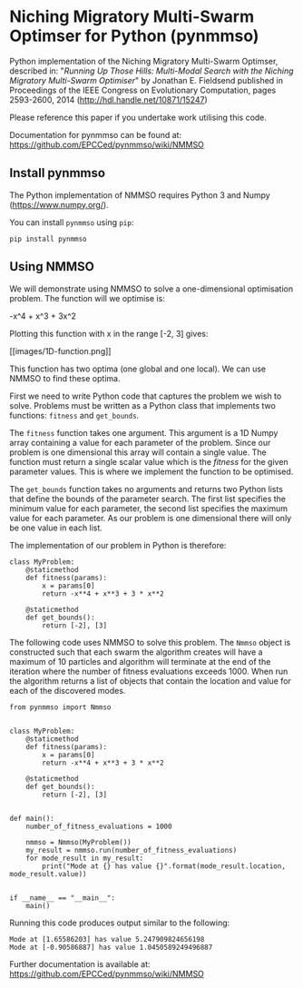# Niching Migratory Multi-Swarm Optimser for Python (pynmmso)

Python implementation of the Niching Migratory Multi-Swarm Optimser, described
in: "*Running Up Those Hills: Multi-Modal Search with the Niching Migratory Multi-Swarm Optimiser*"
by Jonathan E. Fieldsend published in Proceedings of the IEEE Congress on Evolutionary Computation, 
pages 2593-2600, 2014 (http://hdl.handle.net/10871/15247)

Please reference this paper if you undertake work utilising this code.

Documentation for pynmmso can be found at: https://github.com/EPCCed/pynmmso/wiki/NMMSO

## Install pynmmso

The Python implementation of NMMSO requires Python 3 and Numpy (https://www.numpy.org/).  

You can install `pynmmso` using `pip`:

```
pip install pynmmso
```

## Using NMMSO

We will demonstrate using NMMSO to solve a one-dimensional optimisation problem. The function will we optimise is:

-x^4 + x^3 + 3x^2

Plotting this function with x in the range [-2, 3] gives:

[[images/1D-function.png]]

This function has two optima (one global and one local).  We can use NMMSO to find these optima.

First we need to write Python code that captures the problem we wish to solve. Problems must be written as a Python class that implements two functions: `fitness` and `get_bounds`.

The `fitness` function takes one argument. This argument is a 1D Numpy array containing a value for each parameter of the problem.  Since our problem is one dimensional this array will contain a single value. The function must return a single scalar value which is the *fitness* for the given parameter values.  This is where we implement the function to be optimised.

The ```get_bounds``` function takes no arguments and returns two Python lists that define the bounds of the parameter search.  The first list specifies the minimum value for each parameter, the second list specifies the maximum value for each parameter.  As our problem is one dimensional there will only be one value in each list.

The implementation of our problem in Python is therefore:

```
class MyProblem:
    @staticmethod
    def fitness(params):
        x = params[0]
        return -x**4 + x**3 + 3 * x**2

    @staticmethod
    def get_bounds():
        return [-2], [3]
```

The following code uses NMMSO to solve this problem. The `Nmmso` object is constructed such that each swarm the algorithm creates will have a maximum of 10 particles and algorithm will terminate at the end of the iteration where the number of fitness evaluations exceeds 1000.  When run the algorithm returns a list of objects that contain the location and value for each of the discovered modes.

```
from pynmmso import Nmmso


class MyProblem:
    @staticmethod
    def fitness(params):
        x = params[0]
        return -x**4 + x**3 + 3 * x**2

    @staticmethod
    def get_bounds():
        return [-2], [3]


def main():
    number_of_fitness_evaluations = 1000

    nmmso = Nmmso(MyProblem())
    my_result = nmmso.run(number_of_fitness_evaluations)
    for mode_result in my_result:
        print("Mode at {} has value {}".format(mode_result.location, mode_result.value))


if __name__ == "__main__":
    main()
```



Running this code produces output similar to the following:

```
Mode at [1.65586203] has value 5.247909824656198
Mode at [-0.90586887] has value 1.0450589249496887
```

Further documentation is available at: https://github.com/EPCCed/pynmmso/wiki/NMMSO
